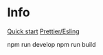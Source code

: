 # Info

[Quick start](https://www.gatsbyjs.org/docs/quick-start)
[Prettier/Esling](https://medium.freecodecamp.org/integrating-prettier-with-eslint-and-stylelint-99e74fede33f)

npm run develop
npm run build